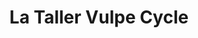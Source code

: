 ---
title: "La Taller Vulpe Cycle"
url: /ciudad-de-mexico/la-taller-vulpe-cycle/
shop: bicicleta
---